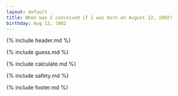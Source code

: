 ```yaml
---
layout: default
title: When was I conceived if I was born on August 12, 1902?
birthday: Aug 12, 1902
---
```


{% include header.md %}

{% include guess.md %}

{% include calculate.md %}

{% include safety.md %}

{% include footer.md %}



